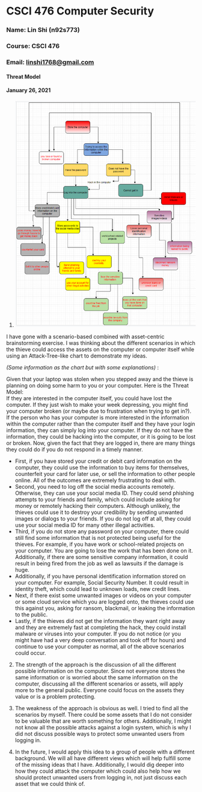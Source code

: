 # CSCI 476 Computer Security
### Name: Lin Shi (n92s773)
### Course: CSCI 476
### Email: linshi1768@gmail.com

#### Threat Model
#### January 26, 2021

1. ![](Brainstorm.PNG)

I have gone with a scenario-based combined with asset-centric brainstorming exercise. I was thinking about the different scenarios in which the thieve could access the assets on the computer or computer itself while using an Attack-Tree-like chart to demonstrate my ideas.

*(Same information as the chart but with some explanations)* :

Given that your laptop was stolen when you stepped away and the thieve is planning on doing some harm to you or your computer. Here is the Threat Model: <br>
If they are interested in the computer itself, you could have lost the computer. If they just wish to make your week depressing, you might find your computer broken (or maybe due to frustration when trying to get in?). <br>
If the person who has your computer is more interested in the information within the computer rather than the computer itself and they have your login information, they can simply log into your computer. If they do not have the information, they could be hacking into the computer, or it is going to be lost or broken.
Now, given the fact that they are logged in, there are many things they could do if you do not respond in a timely manner. <br>
* First, if you have stored your credit or debit card information on the computer, they could use the information to buy items for themselves, counterfeit your card for later use, or sell the information to other people online. All of the outcomes are extremely frustrating to deal with. <br>
* Second, you need to log off the social media accounts remotely. Otherwise, they can use your social media ID. They could send phishing attempts to your friends and family, which could include asking for money or remotely hacking their computers. Although unlikely, the thieves could use it to destroy your credibility by sending unwanted images or dialogs to your friends. If you do not log off at all, they could use your social media ID for many other illegal activities.
* Third, if you do not store any password on your computer, there could still find some information that is not protected being useful for the thieves. For example, if you have work or school-related projects on your computer. You are going to lose the work that has been done on it. Additionally, if there are some sensitive company information, it could result in being fired from the job as well as lawsuits if the damage is huge.<br>
* Additionally, if you have personal identification information stored on your computer. For example, Social Security Number. It could result in identity theft, which could lead to unknown loads, new credit lines. <br>
* Next, if there exist some unwanted images or videos on your computer or some cloud service which you are logged onto, the thieves could use this against you, asking for ransom, blackmail, or leaking the information to the public. <br>
* Lastly, if the thieves did not get the information they want right away and they are extremely fast at completing the hack, they could install malware or viruses into your computer. If you do not notice (or you might have had a very deep conversation and took off for hours) and continue to use your computer as normal, all of the above scenarios could occur.

2. The strength of the approach is the discussion of all the different possible information on the computer. Since not everyone stores the same information or is worried about the same information on the computer, discussing all the different scenarios or assets, will apply more to the general public. Everyone could focus on the assets they value or is a problem protecting.

3. The weakness of the approach is obvious as well. I tried to find all the scenarios by myself. There could be some assets that I do not consider to be valuable that are worth something for others. Additionally, I might not know all the possible attacks against a login system, which is why I did not discuss possible ways to protect some unwanted users from logging in.

4. In the future, I would apply this idea to a group of people with a different background. We will all have different views which will help fulfill some of the missing ideas that I have. Additionally, I would dig deeper into how they could attack the computer which could also help how we should protect unwanted users from logging in, not just discuss each asset that we could think of.
